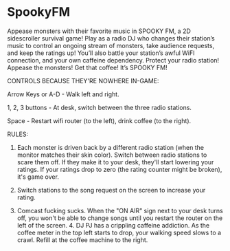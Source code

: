 # SpookyFM

 
Appease monsters with their favorite music in SPOOKY FM, a 2D sidescroller survival game! Play as a radio DJ who changes their station’s music to control an ongoing stream of monsters, take audience requests, and keep the ratings up! You’ll also battle your station’s awful WiFI connection, and your own caffeine dependency. Protect your radio station! Appease the monsters! Get that coffee! It’s SPOOKY FM! 


CONTROLS BECAUSE THEY'RE NOWHERE IN-GAME: 

Arrow Keys or A-D - Walk left and right. 

1, 2, 3 buttons - At desk, switch between the three radio stations. 

Space - Restart wifi router (to the left), drink coffee (to the right). 


RULES: 

1. Each monster is driven back by a different radio station (when the monitor matches their skin color). Switch between radio stations to scare them off. If they make it to your desk, they'll start lowering your ratings. If your ratings drop to zero (the rating counter might be broken), it's game over. 

2. Switch stations to the song request on the screen to increase your rating. 

3. Comcast fucking sucks. When the "ON AIR" sign next to your desk turns off, you won't be able to change songs until you restart the router on the left of the screen. 4. DJ PJ has a crippling caffeine addiction. As the coffee meter in the top left starts to drop, your walking speed slows to a crawl. Refill at the coffee machine to the right.
